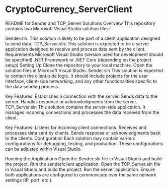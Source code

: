 # CryptoCurrency_ServerClient

README for Sender and TCP_Server Solutions
Overview
This repository contains two Microsoft Visual Studio solution files:

Sender.sln: This solution is likely to be part of a client application designed to send data.
TCP_Server.sln: This solution is expected to be a server application designed to receive and process data sent by the client.
Requirements
Microsoft Visual Studio (version used for development should be specified)
.NET Framework or .NET Core (depending on the project setup)
Setting Up
Clone the repository to your local machine.
Open the solution files in Microsoft Visual Studio.
Sender.sln
This solution is expected to contain the client-side logic. It should include projects for the user interface, client-side networking, and any other functionalities specific to the data sending process.

Key Features:
Establishes a connection with the server.
Sends data to the server.
Handles response or acknowledgments from the server.
TCP_Server.sln
This solution contains the server-side application. It manages incoming connections and processes the data received from the client.

Key Features:
Listens for incoming client connections.
Receives and processes data sent by clients.
Sends response or acknowledgments back to the clients.
Configuration
Each solution may contain various configurations for debugging, testing, and production. These configurations can be adjusted within Visual Studio.

Running the Applications
Open the Sender.sln file in Visual Studio and build the project.
Run the sender/client application.
Open the TCP_Server.sln file in Visual Studio and build the project.
Run the server application.
Ensure both applications are configured to communicate over the same network settings (IP, port, etc.).
